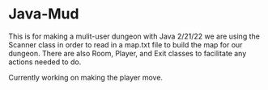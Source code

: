 # Java-Mud
This is for making a mulit-user dungeon with Java
2/21/22 we are using the Scanner class in order to read in a map.txt file to build the map for our dungeon. 
There are also Room, Player, and Exit classes to facilitate any actions needed to do. 

Currently working on making the player move. 
